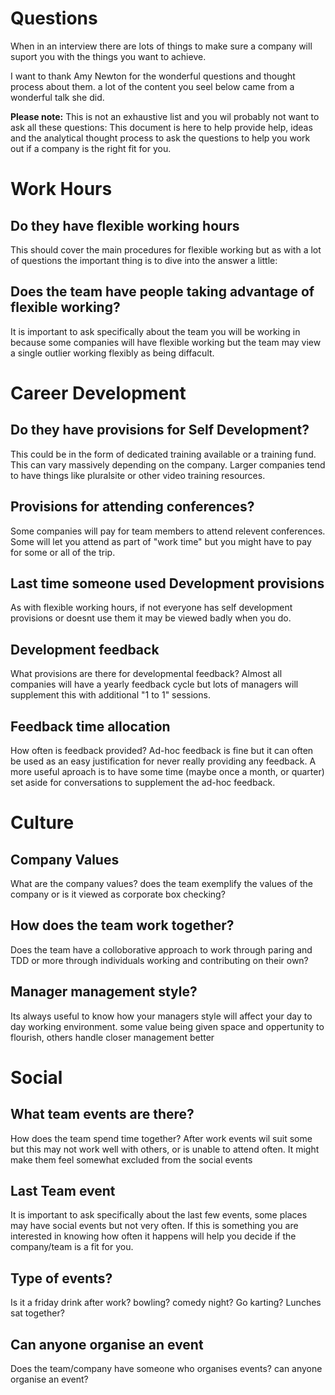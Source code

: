 # Questions
When in an interview there are lots of things to make sure a company will suport you with the things you want to achieve.

I want to thank Amy Newton for the wonderful questions and thought process about them. a lot of the content you seel below came from a wonderful talk she did.

**Please note:** This is not an exhaustive list and you wil probably not want to ask all these questions: This document is here to help provide help, ideas and the analytical thought process to ask the questions to help you work out if a company is the right fit for you.

# Work Hours

## Do they have flexible working hours
This should cover the main procedures for flexible working but as with a lot of questions the important thing is to dive into the answer a little:

## Does the team have people taking advantage of flexible working?
It is important to ask specifically about the team you will be working in because some companies will have flexible working but the team may view a single outlier working flexibly as being diffacult.

# Career Development

## Do they have provisions for Self Development?
This could be in the form of dedicated training available or a training fund. This can vary massively depending on the company. Larger companies tend to have things like pluralsite or other video training resources.

## Provisions for attending conferences?
Some companies will pay for team members to attend relevent conferences. Some will let you attend as part of "work time" but you might have to pay for some or all of the trip.

## Last time someone used Development provisions
As with flexible working hours, if not everyone has self development provisions or doesnt use them it may be viewed badly when you do.

## Development feedback
What provisions are there for developmental feedback? Almost all companies will have a yearly feedback cycle but lots of managers will supplement this with additional "1 to 1" sessions.

## Feedback time allocation
How often is feedback provided? Ad-hoc feedback is fine but it can often be used as an easy justification for never really providing any feedback. A more useful aproach is to have some time (maybe once a month, or quarter) set aside for conversations to supplement the ad-hoc feedback.

# Culture

## Company Values
What are the company values? does the team exemplify the values of the company or is it viewed as corporate box checking?

## How does the team work together?
Does the team have a colloborative approach to work through paring and TDD or more through individuals working and contributing on their own? 

## Manager management style?
Its always useful to know how your managers style will affect your day to day working environment. some value being given space and oppertunity to flourish, others handle closer management better

# Social

## What team events are there?
How does the team spend time together? After work events wil suit some but this may not work well with others, or is unable to attend often. It might make them feel somewhat excluded from the social events 

## Last Team event
It is important to ask specifically about the last few events, some places may have social events but not very often. If this is something you are interested in knowing how often it happens will help you decide if the company/team is a fit for you.

## Type of events?
Is it a friday drink after work? bowling? comedy night? Go karting? Lunches sat together? 

## Can anyone organise an event
Does the team/company have someone who organises events? can anyone organise an event?
